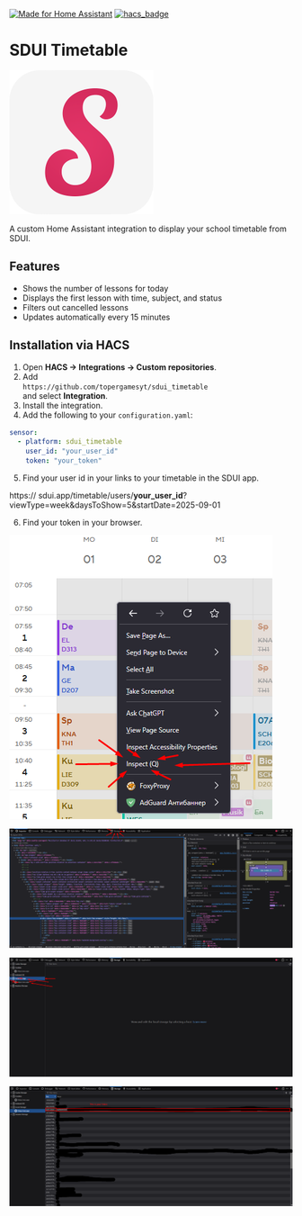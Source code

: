 [![Made for Home Assistant](https://img.shields.io/badge/Made%20for-Home%20Assistant-blue?style=for-the-badge&logo=homeassistant)](https://www.home-assistant.io/)
[![hacs_badge](https://img.shields.io/badge/HACS-Default-orange.svg?style=for-the-badge)](https://github.com/hacs/integration)

# SDUI Timetable
![Logo](/assets/logo.png)

A custom Home Assistant integration to display your school timetable from SDUI.

## Features
- Shows the number of lessons for today
- Displays the first lesson with time, subject, and status
- Filters out cancelled lessons
- Updates automatically every 15 minutes

## Installation via HACS
1. Open **HACS → Integrations → Custom repositories**.
2. Add  
   `https://github.com/topergamesyt/sdui_timetable`  
   and select **Integration**.
3. Install the integration.
4. Add the following to your `configuration.yaml`:

```yaml
sensor:
  - platform: sdui_timetable
    user_id: "your_user_id"
    token: "your_token"
```
5. Find your user id in your links to your timetable in the SDUI app.

https:// sdui.app/timetable/users/**your_user_id**?viewType=week&daysToShow=5&startDate=2025-09-01

6. Find your token in your browser.

![1](/assets/1.png)

![2](/assets/2.png)

![3](/assets/3.png)

![4](/assets/4.png)
